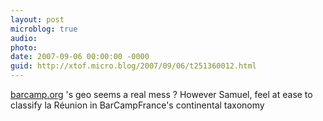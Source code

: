 ```yaml
---
layout: post
microblog: true
audio: 
photo: 
date: 2007-09-06 00:00:00 -0000
guid: http://xtof.micro.blog/2007/09/06/t251360012.html
---
```

[barcamp.org](http://barcamp.org/) 's geo seems a real mess ?  However Samuel, feel at ease to classify la Réunion in BarCampFrance's continental taxonomy
